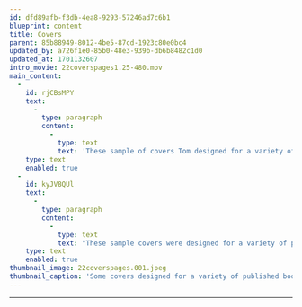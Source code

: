 ```yaml
---
id: dfd89afb-f3db-4ea8-9293-57246ad7c6b1
blueprint: content
title: Covers
parent: 85b88949-8012-4be5-87cd-1923c80e0bc4
updated_by: a726f1e0-85b0-48e3-939b-db6b8482c1d0
updated_at: 1701132607
intro_movie: 22coverspages1.25-480.mov
main_content:
  -
    id: rjCBsMPY
    text:
      -
        type: paragraph
        content:
          -
            type: text
            text: 'These sample of covers Tom designed for a variety of published books, magazines, brochures, and other printed matter. '
    type: text
    enabled: true
  -
    id: kyJV8QUl
    text:
      -
        type: paragraph
        content:
          -
            type: text
            text: "These sample covers were designed for a variety of published books, magazines, brochures, and other printed matter.\_These projects started during the early part of Tom’s career\_(since 1968)\_and continued throughout his career as a practical designer\_while teaching as part of his freelance design work, especially for Houghton Mifflin Publishers in Boston, MA."
    type: text
    enabled: true
thumbnail_image: 22coverspages.001.jpeg
thumbnail_caption: 'Some covers designed for a variety of published books, magazines, brochures, and other printed matter.'
---
```

---
